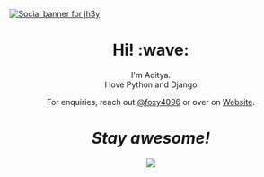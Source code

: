 [![Social banner for jh3y](https://user-images.githubusercontent.com/54215788/140648015-449b6b89-adae-4b9f-9b47-c5beb65be658.jpg)](https://foxy4096)
<h1 align='center'> Hi! :wave:</h1>
<p align='center'>
I'm Aditya.
  <br>
I love Python and Django
</p>
<p align='center'>For enquiries, reach out <a href="https://twitter.com/Foxy4096">@foxy4096</a> or over on <a href="https://foxy4096.github.io">Website</a>.</p>

<h1 align='center'><i>Stay awesome!</i></h1>
<p align="center">
<img src="https://camo.githubusercontent.com/82ae23bf8acd562506d98c9c694db142804a333ea18096a5a5e43f71ddc4cef7/68747470733a2f2f6769746875622d726561646d652d73746174732e76657263656c2e6170702f6170693f757365726e616d653d666f787934303936">
</p>
